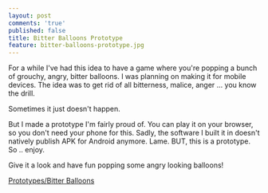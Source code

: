 ```yaml
---
layout: post
comments: 'true'
published: false
title: Bitter Balloons Prototype
feature: bitter-balloons-prototype.jpg
---
```

For a while I've had this idea to have a game where you're popping a bunch of grouchy, angry, bitter balloons. I was planning on making it for mobile devices. The idea was to get rid of all bitterness, malice, anger ... you know the drill.

Sometimes it just doesn't happen.

But I made a prototype I'm fairly proud of. You can play it on your browser, so you don't need your phone for this. Sadly, the software I built it in doesn't natively publish APK for Android anymore. Lame. BUT, this is a prototype. So .. enjoy.

Give it a look and have fun popping some angry looking balloons!

[Prototypes/Bitter Balloons](http://cubelabmedia.com/games/bitterballoons)